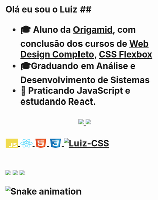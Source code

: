 <h1>Olá eu sou o Luiz
  ##
  
- 🎓 Aluno da [Origamid](https://www.origamid.com/), com conclusão dos cursos de [Web Design Completo](https://www.origamid.com/certificate/818a1d1b/), [CSS Flexbox
](https://www.origamid.com/certificate/a486c284//) 
- 🎓Graduando em Análise e Desenvolvimento de Sistemas
- 🌱 Praticando JavaScript e estudando React.

 
<div align="center">
  <a href="https://github.com/luizintrepido">
  <img height="180em" src="https://github-readme-stats.vercel.app/api?username=luizintrepido&show_icons=true&theme=tokyonight&include_all_commits=true&count_private=true"/>
  <img height="180em" src="https://github-readme-stats.vercel.app/api/top-langs/?username=luizintrepido&layout=compact&langs_count=7&theme=tokyonight"/>
</div>

<div style="display: inline_block"><br>
  <img align="center" alt="Luiz-Js" height="30" width="40" src="https://raw.githubusercontent.com/devicons/devicon/master/icons/javascript/javascript-plain.svg">
  <img align="center" alt="Luiz-React" height="30" width="40" src="https://raw.githubusercontent.com/devicons/devicon/master/icons/react/react-original.svg">
  <img align="center" alt="Luiz-HTML" height="30" width="40" src="https://raw.githubusercontent.com/devicons/devicon/master/icons/html5/html5-original.svg">
  <img align="center" alt="Luiz-CSS" height="30" width="40" src="https://raw.githubusercontent.com/devicons/devicon/master/icons/css3/css3-original.svg">
  <img align="center" alt="Luiz-CSS" height="30" width="40" src="https://cdn.jsdelivr.net/gh/devicons/devicon/icons/figma/figma-original.svg" />
  
 </div>
    
  ##
  

 
 ##
 
 <div> 
  <a href="https://www.instagram.com/luiz.intrepido/" target="_blank"><img src="https://img.shields.io/badge/-Instagram-%23E4405F?style=for-the-badge&logo=instagram&logoColor=white" target="_blank"></a>
  <a href = "mailto:luizintrepido@gmail.com"><img src="https://img.shields.io/badge/-Gmail-%23333?style=for-the-badge&logo=gmail&logoColor=white" target="_blank"></a>
  <a href="https://www.linkedin.com/in/luizintrepido" target="_blank"><img src="https://img.shields.io/badge/-LinkedIn-%230077B5?style=for-the-badge&logo=linkedin&logoColor=white" target="_blank"></a> 
 
  ![Snake animation](https://github.com/luizintrepido/luizintrepido/blob/output/github-contribution-grid-snake.svg)
 
</div>
<br>
